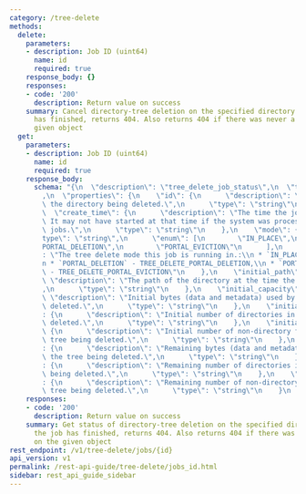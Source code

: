 ```yaml
---
category: /tree-delete
methods:
  delete:
    parameters:
    - description: Job ID (uint64)
      name: id
      required: true
    response_body: {}
    responses:
    - code: '200'
      description: Return value on success
    summary: Cancel directory-tree deletion on the specified directory. If the job
      has finished, returns 404. Also returns 404 if there was never a job on the
      given object
  get:
    parameters:
    - description: Job ID (uint64)
      name: id
      required: true
    response_body:
      schema: "{\n  \"description\": \"tree_delete_job_status\",\n  \"type\": \"object\"\
        ,\n  \"properties\": {\n    \"id\": {\n      \"description\": \"The ID of\
        \ the directory being deleted.\",\n      \"type\": \"string\"\n    },\n  \
        \  \"create_time\": {\n      \"description\": \"The time the job was created.\
        \ It may not have started at that time if the system was processing other\
        \ jobs.\",\n      \"type\": \"string\"\n    },\n    \"mode\": {\n      \"\
        type\": \"string\",\n      \"enum\": [\n        \"IN_PLACE\",\n        \"\
        PORTAL_DELETION\",\n        \"PORTAL_EVICTION\"\n      ],\n      \"description\"\
        : \"The tree delete mode this job is running in.:\\n * `IN_PLACE` - TREE_DELETE_IN_PLACE,\\\
        n * `PORTAL_DELETION` - TREE_DELETE_PORTAL_DELETION,\\n * `PORTAL_EVICTION`\
        \ - TREE_DELETE_PORTAL_EVICTION\"\n    },\n    \"initial_path\": {\n     \
        \ \"description\": \"The path of the directory at the time the job was started.\"\
        ,\n      \"type\": \"string\"\n    },\n    \"initial_capacity\": {\n     \
        \ \"description\": \"Initial bytes (data and metadata) used by the tree being\
        \ deleted.\",\n      \"type\": \"string\"\n    },\n    \"initial_directories\"\
        : {\n      \"description\": \"Initial number of directories in the tree being\
        \ deleted.\",\n      \"type\": \"string\"\n    },\n    \"initial_files\":\
        \ {\n      \"description\": \"Initial number of non-directory files in the\
        \ tree being deleted.\",\n      \"type\": \"string\"\n    },\n    \"remaining_capacity\"\
        : {\n      \"description\": \"Remaining bytes (data and metadata) used by\
        \ the tree being deleted.\",\n      \"type\": \"string\"\n    },\n    \"remaining_directories\"\
        : {\n      \"description\": \"Remaining number of directories in the tree\
        \ being deleted.\",\n      \"type\": \"string\"\n    },\n    \"remaining_files\"\
        : {\n      \"description\": \"Remaining number of non-directory files in the\
        \ tree being deleted.\",\n      \"type\": \"string\"\n    }\n  }\n}"
    responses:
    - code: '200'
      description: Return value on success
    summary: Get status of directory-tree deletion on the specified directory. If
      the job has finished, returns 404. Also returns 404 if there was never a job
      on the given object
rest_endpoint: /v1/tree-delete/jobs/{id}
api_version: v1
permalink: /rest-api-guide/tree-delete/jobs_id.html
sidebar: rest_api_guide_sidebar
---
```

